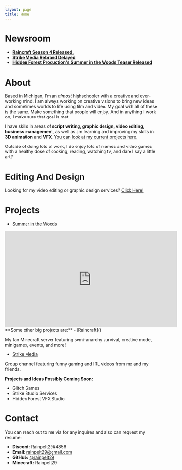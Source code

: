 ```yaml
---
layout: page
title: Home
---
```




# Newsroom
- [**Raincraft Season 4 Released.**]()
- [**Strike Media Rebrand Delayed**](https://www.youtube.com/watch?v=_Ap1jG611Ho)
- [**Hidden Forest Production's Summer in the Woods Teaser Released**](#projects)


# About
Based in Michigan, I’m an *almost* highschooler with a creative and ever-working mind. I am always working on creative visions to bring new ideas and sometimes worlds to life using film and video. My goal with all of these is the same. Make something that people will enjoy. And in anything I work on, I make sure that goal is met.

I have skills in areas of **script writing, graphic design, video editing, business management,** as well as am learning and improving my skills in **3D animation** and **VFX**. [You can look at my current projects here.](#projects)

Outside of doing lots of work, I do enjoy lots of memes and video games with a healthy dose of cooking, reading, watching tv, and dare I say a little art?

# Editing And Design
Looking for my video editing or graphic design services? [Click Here!](https://rainpelt29.github.io/rainpelt29site/editing/)

# Projects
- [Summer in the Woods]()
<iframe width="560" height="315" src="https://www.youtube-nocookie.com/embed/Qc9Eov5PDWI" frameborder="0" allow="accelerometer; autoplay; encrypted-media; gyroscope; picture-in-picture" allowfullscreen></iframe>
**Some other big projects are:**
- [Raincraft]()

My fan Minecraft server featuring semi-anarchy survival, creative mode, minigames, events, and more!

- [Strike Media](https://www.youtube.com/channel/UCajfyJoQ3zdjslYb6EOTVIQ)

Group channel featuring funny gaming and IRL videos from me and my friends.

**Projects and Ideas Possibly Coming Soon:**
- Glitch Games
- Strike Studio Services
- Hidden Forest VFX Studio

# Contact
You can reach out to me via for any inquires and also can request my resume:
- **Discord:** Rainpelt29#4856
- **Email:** [rainpelt29@gmail.com](mailto:rainpelt29@gmail.com)
- **GitHub:** [@rainpelt29](https://github.com/rainpelt29)
- **Minecraft:** Rainpelt29
